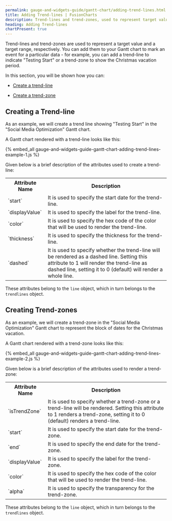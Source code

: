 ```yaml
---
permalink: gauge-and-widgets-guide/gantt-chart/adding-trend-lines.html
title: Adding Trend-lines | FusionCharts
description: Trend-lines and trend-zones, used to represent target value and target range, respectively, add them to your Gantt chart to mark an event for a particular data
heading: Adding Trend-lines
chartPresent: true
---
```


Trend-lines and trend-zones are used to represent a target value and a target range, respectively. You can add them to your Gantt chart to mark an event for a particular data - for example, you can add a trend-line to indicate "Testing Start" or a trend-zone to show the Christmas vacation period.

In this section, you will be shown how you can:

* <a href="/gauge-and-widgets-guide/gantt-chart/adding-trend-lines.html#creating-a-trend-line">Create a trend-line</a>

* <a href="/gauge-and-widgets-guide/gantt-chart/adding-trend-lines.html#creating-trend-zones">Create a trend-zone</a>

## Creating a Trend-line

As an example, we will create a trend line showing "Testing Start" in the "Social Media Optimization" Gantt chart.

A Gantt chart rendered with a trend-line looks like this:

{% embed_all gauge-and-widgets-guide-gantt-chart-adding-trend-lines-example-1.js %}

Given below is a brief description of the attributes used to create a trend-line:

<table>
  <tr>
    <th>Attribute Name</th>
    <th>Description</th>
  </tr>
  <tr>
    <td>`start`</td>
    <td>It is used to specify the start date for the trend-line. </td>
  </tr>
  <tr>
    <td>`displayValue`</td>
    <td>It is used to specify the label for the trend-line. </td>
  </tr>
  <tr>
    <td>`color`</td>
    <td>It is used to specify the hex code of the color that will be used to render the trend-line. </td>
  </tr>
  <tr>
    <td>`thickness`</td>
    <td>It is used to specify the thickness for the trend-line. </td>
  </tr>
  <tr>
    <td>`dashed`</td>
    <td>It is used to specify whether the trend-line will be rendered as a dashed line. Setting this attribute to 1 will render the trend-line as dashed line, setting it to 0 (default) will render a whole line. </td>
  </tr>
</table>


These attributes belong to the `line` object, which in turn belongs to the `trendlines` object.


## Creating Trend-zones

As an example, we will create a trend-zone in the "Social Media Optimization" Gantt chart to represent the block of dates for the Christmas vacation.

A Gantt chart rendered with a trend-zone looks like this:

{% embed_all gauge-and-widgets-guide-gantt-chart-adding-trend-lines-example-2.js %}


Given below is a brief description of the attributes used to render a trend-zone:

<table>
  <tr>
    <th>Attribute Name</th>
    <th>Description</th>
  </tr>
  <tr>
    <td>`isTrendZone`</td>
    <td>It is used to specify whether a trend-zone or a trend-line will be rendered. Setting this attribute to 1 renders a trend-zone, setting it to 0 (default) renders a trend-line.</td>
  </tr>
  <tr>
    <td>`start`</td>
    <td>It is used to specify the start date for the trend-zone. </td>
  </tr>
  <tr>
    <td>`end`</td>
    <td>It is used to specify the end date for the trend-zone.</td>
  </tr>
  <tr>
    <td>`displayValue`</td>
    <td>It is used to specify the label for the trend-zone. </td>
  </tr>
  <tr>
    <td>`color`</td>
    <td>It is used to specify the hex code of the color that will be used to render the trend-line. </td>
  </tr>
  <tr>
    <td>`alpha`</td>
    <td>It is used to specify the transparency for the trend-zone. </td>
  </tr>
</table>


These attributes belong to the `line` object, which in turn belongs to the `trendlines` object.